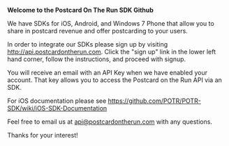 __Welcome to the Postcard On The Run SDK Github__

We have SDKs for iOS, Android, and Windows 7 Phone that allow you to share in postcard revenue and offer postcarding to your users.

In order to integrate our SDKs please sign up by visiting http://api.postcardontherun.com. 
Click the "sign up" link in the lower left hand corner, follow the instructions, and proceed with signup.

You will receive an email with an API Key when we have enabled your account.  That key allows you to access the 
Postcard on the Run API via an SDK.

For iOS documentation please see https://github.com/POTR/POTR-SDK/wiki/iOS-SDK-Documentation 

Feel free to email us at api@postcardontherun.com with any questions.

Thanks for your interest!

